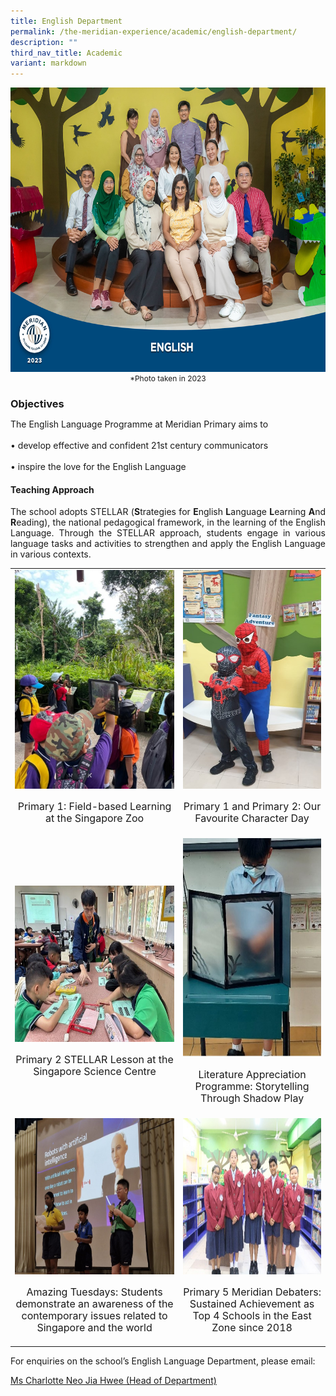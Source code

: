 ```yaml
---
title: English Department
permalink: /the-meridian-experience/academic/english-department/
description: ""
third_nav_title: Academic
variant: markdown
---
```

<img src="/images/Our%20Staff/2023%20Dept%20Photos/English__Formal_min.jpg" style="width:650px;height:455px;float:center">
<p style="margin-bottom:0; margin-top:0; font-size: 12px; text-align:center;">*Photo taken in 2023</p>
 

<h3 style="margin-bottom:0; margin-top:1;">Objectives</h3>

The English Language Programme at Meridian Primary aims to<br>
<br>
• develop effective and confident 21st century communicators<br>
<br>
• inspire the love for the English Language<br>

#### Teaching Approach
<p align="justify">The school adopts STELLAR (<b>S</b>trategies for <b>E</b>nglish <b>L</b>anguage <b>L</b>earning <b>A</b>nd <b>R</b>eading), the national pedagogical framework, in the learning of the English Language. Through the STELLAR approach, students engage in various language tasks and activities to strengthen and apply the English Language in various contexts.</p>

<table style="width:100%">

  <tbody><tr>
    <td><img src="/images/The%20Meridian%20Experience/English%20Dept/2024_EL1.jpg" style="width:280px;height:350px;float:center"><p style="line-height:1.2em; font-size: 16px; text-align:center;">Primary 1: Field-based Learning at the Singapore Zoo</p></td>
    <td><img src="/images/The%20Meridian%20Experience/English%20Dept/2024_EL2.jpg" style="width:280px;height:350px;float:center"><p style="line-height:1.2em; font-size: 16px; text-align:center;">Primary 1 and Primary 2: Our Favourite Character Day</p></td>
  </tr>
		<tr>
    <td><br><br><img src="/images/The%20Meridian%20Experience/English%20Dept/2024_EL3.jpg" style="width:380px;height:250px;float:center"><p style="line-height:1.2em; font-size: 16px; text-align:center;">Primary 2 STELLAR Lesson at the Singapore Science Centre</p></td>
    <td><img src="/images/The%20Meridian%20Experience/English%20Dept/2024_EL4.jpg" style="width:280px;height:350px;float:center"><p style="line-height:1.2em; font-size: 16px; text-align:center;">Literature Appreciation Programme: Storytelling Through Shadow Play</p></td>
  </tr>
		<tr>
    <td><img src="/images/The%20Meridian%20Experience/English%20Dept/2024_EL5.jpg" style="width:350px;height:250px;float:center"><p style="line-height:1.2em; font-size: 16px; text-align:center;">Amazing Tuesdays: Students demonstrate an awareness of the contemporary issues related to Singapore and the world</p></td>
    <td><img src="/images/The%20Meridian%20Experience/English%20Dept/2024_EL6.jpg" style="width:380px;height:250px;float:center"><p style="line-height:1.2em; font-size: 16px; text-align:center;">Primary 5 Meridian Debaters: Sustained Achievement as Top 4 Schools in the East Zone since 2018</p></td>
  </tr>
</tbody></table>


<p style="margin-bottom:1; margin-top:0;">For enquiries on the school’s English Language Department, please email:</p>
<a href="mailto:neo_jia_hwee@moe.edu.sg">Ms Charlotte Neo Jia Hwee (Head of Department)</a>